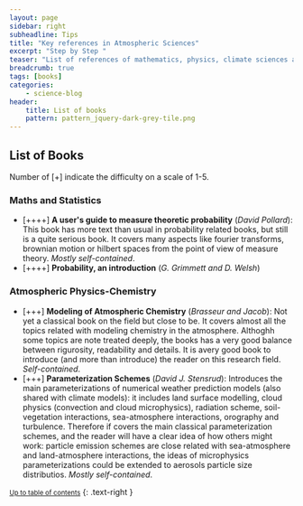 ```yaml
---
layout: page
sidebar: right
subheadline: Tips
title: "Key references in Atmospheric Sciences"
excerpt: "Step by Step "
teaser: "List of references of mathematics, physics, climate sciences and meteoroligy that I found interesting to read and study. A small overview of each book is given. A subjective level of difficulty of each book is indicated from 1 (easy) to 5 (difficult) with+ symbol."
breadcrumb: true
tags: [books]
categories:
    - science-blog
header:
    title: List of books
    pattern: pattern_jquery-dark-grey-tile.png
---
```


List of Books
---------------------------

Number of [+] indicate the difficulty on a scale of 1-5.

### Maths and Statistics

- [++++] **A user's guide to measure theoretic probability** (*David Pollard*): This book has more text than usual in probability related books, but still is a quite serious book. It covers many aspects like fourier transforms, brownian motion or hilbert spaces from the point of view of measure theory. *Mostly self-contained*.
- [++++] **Probability, an introduction** (*G. Grimmett and D. Welsh*)

### Atmospheric Physics-Chemistry

- [+++] **Modeling of Atmospheric Chemistry** (*Brasseur and Jacob*): Not yet a classical book on the field but close to be. It covers almost all the topics related with modeling chemistry in the atmosphere. Althoghh some topics are note treated deeply, the books has a very good balance between rigurosity, readability and details. It is avery good book to introduce (and more than introduce) the reader on this research field. *Self-contained*.
- [+++] **Parameterization Schemes** (*David J. Stensrud*): Introduces the main parameterizations of numerical weather prediction models (also shared with climate models): it includes land surface modelling, cloud physics (convection and cloud microphysics), radiation scheme, soil-vegetation interactions, sea-atmosphere interactions, orography and turbulence. Therefore if covers the main classical parameterization schemes, and the reader will have a clear idea of how others might work: particle emission schemes are close related with sea-atmosphere and land-atmosphere interactions, the ideas of microphysics parameterizations could be extended to aerosols particle size distributios. *Mostly self-contained*.


<small markdown="1">[Up to table of contents](#toc)</small>
{: .text-right }
